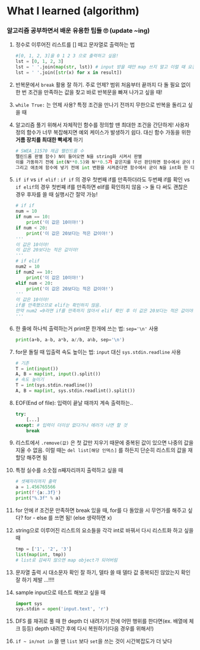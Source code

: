 # What I learned (algorithm)

### 알고리즘 공부하면서 배운 유용한 팁들 🙄 (update ~ing)

1. 정수로 이루어진 리스트를 [] 떼고 문자열로 출력하는 법

   ```python
   #[0, 1, 2, 3]을 0 1 2 3 으로 출력하고 싶음!
   lst = [0, 1, 2, 3]
   lst = ' '.join(map(str, lst)) # input 받을 때만 map 쓰지 말고 이럴 때 요긴하게 쓰자
   lst = ' '.join([str(x) for x in result])
   ```


2. 반복문에서 `break` 활용 잘 하기. 주로 언제? 범위 처음부터 끝까지 다 돌 필요 없이 한 번 조건을 만족하는 값을 찾고 바로 반복문을 빠져 나가고 싶을 때!

3. `while True:` 는 언제 사용? 특정 조건을 만나기 전까지 무한으로 반복을 돌리고 싶을 때

4. 알고리즘 풀기 위해서 자체적인 함수를 정의할 땐 최대한 조건을 간단하게! 사용자 정의 함수가 너무 복잡해지면 예외 케이스가 발생하기 쉽다. 대신 함수 가동을 위한 **거름 장치를 최대한 빡세게** 하기

   ```python
   # SWEA_11570 제곱 팰린드롬 수
   팰린드롬 판별 함수) N이 들어오면 N을 string화 시켜서 판별
   이를 가동하기 전에 int(N**0.5)와 N**0.5가 같은지를 우선 판단하면 함수에서 굳이 N**0.5가 int인지를 판별할 필요 없음! (판별하려면 is_integer() 같은거 써야 됨)
   그리고 애초에 함수에 넣기 전에 int 변환을 시켜준다면 함수에서 굳이 N을 int화 한 다음 다시 string 변환할 필요가 없음!
   ```

5. `if if` vs `if elif` : `if if` 의 경우 첫번째 if를 만족하더라도 두번째 if를 확인 vs `if elif`의 경우 첫번째 if를 만족하면 elif를 확인하지 않음 -> 둘 다 써도 괜찮은 경우 후자를 쓸 때 실행시간 절약 가능!

   ```python
   # if if
   num = 10 
   if num == 10:
       print('이 값은 10이야!')
   if num < 20:
       print('이 값은 20보다는 적은 값이야!')
   '''
   이 값은 10이야!
   이 값은 20보다는 적은 값이야!
   '''
   # if elif
   num2 = 10 
   if num2 == 10:
       print('이 값은 10이야!')
   elif num < 20:
       print('이 값은 20보다는 적은 값이야!')
   '''
   이 값은 10이야!
   if를 만족했으므로 elif는 확인하지 않음.
   만약 num2 =9라면 if를 만족하지 않아서 elif 확인 후 이 값은 20보다는 적은 값이야!가 출력
   '''
   ```


6. 한 줄에 하나씩 출력하는거 print문 한개에 쓰는 법: `sep='\n'` 사용

   ```python
   print(a+b, a-b, a*b, a//b, a%b, sep='\n')
   ```

7. for문 돌릴 때 입출력 속도 높이는 법: `input` 대신 `sys.stdin.readline` 사용

   ```python
   # 기존
   T = int(input())
   A, B = map(int, input().split())
   # 속도 높이기
   T = int(sys.stdin.readline())
   A, B = map(int, sys.stdin.readlint().split())
   ```

8. EOF(End of file): 입력이 끝날 때까지 계속 출력하는..

   ```python
   try:
       [...]
   except: # 입력이 더이상 없다거나 에러가 나면 할 것
       break
   ```

9. 리스트에서 `.remove(값)` 은 첫 값만 지우기 때문에 중복된 값이 있으면 나중의 값을 지울 수 없음. 이럴 때는 `del list[해당 인덱스]` 를 하든지 단순히 리스트의 값을 재할당 해주면 됨

10. 특정 실수를 소숫점 n째자리까지 출력하고 싶을 때

    ```python
    # 셋째자리까지 출력
    a = 1.456765566
    print(f'{a:.3f}')
    print("%.3f" % a)
    ```

11. for 안에 if 조건문 만족하면 break 있을 때, for를 다 돌았을 시 무언가를 해주고 싶다? for - else 를 쓰면 됨! (else 생략하면 x)

12. string으로 이루어진 리스트의 요소들을 각각 int로 바꿔서 다시 리스트화 하고 싶을 때

    ```python
    tmp = ['1', '2', '3']
    list(map(int, tmp))
    # list로 감싸지 않으면 map object가 되어버림
    ```

13. 문자열 출력 시 대소문자 확인 잘 하기, 델타 쓸 때 델타 값 중복되진 않았는지 확인 잘 하기 제발 ...!!!!

14. sample input으로 테스트 해보고 싶을 때

    ```python
    import sys
    sys.stdin = open('input.text', 'r')
    ```

15. DFS 를 재귀로 풀 때 한 depth 더 내려가기 전에 어떤 행위를 한다면(ex. 배열에 체크 등등) depth 내려간 후에 다시 복원하기(다음 경우를 위해서!)

16. `if ~ in/not in` 쓸 땐 `list` 보다 `set`을 쓰는 것이 시간복잡도가 더 낮다